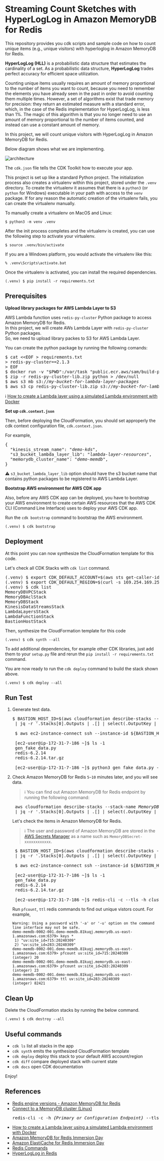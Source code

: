 
# Streaming Count Sketches with HyperLogLog in Amazon MemoryDB for Redis

This repository provides you cdk scripts and sample code on how to count unique items (e.g., unique visitors) with hyperloglog in Amazon MemoryDB for Redis.

**HyperLogLog (HLL)** is a probabilistic data structure that estimates the cardinality of a set. As a probabilistic data structure, **HyperLogLog** trades perfect accuracy for efficient space utilization.

Counting unique items usually requires an amount of memory proportional to the number of items you want to count, because you need to remember the elements you have already seen in the past in order to avoid counting them multiple times. However, a set of algorithms exist that trade memory for precision: they return an estimated measure with a standard error, which, in the case of the Redis implementation for HyperLogLog, is less than 1%. The magic of this algorithm is that you no longer need to use an amount of memory proportional to the number of items counted, and instead can use a constant amount of memory.

In this project, we will count unique visitors with HyperLogLog in Amazon MemoryDB for Redis.

Below diagram shows what we are implementing.

![architecture](./streaming-count-sketches-arch.svg)

The `cdk.json` file tells the CDK Toolkit how to execute your app.

This project is set up like a standard Python project.  The initialization
process also creates a virtualenv within this project, stored under the `.venv`
directory.  To create the virtualenv it assumes that there is a `python3`
(or `python` for Windows) executable in your path with access to the `venv`
package. If for any reason the automatic creation of the virtualenv fails,
you can create the virtualenv manually.

To manually create a virtualenv on MacOS and Linux:

```
$ python3 -m venv .venv
```

After the init process completes and the virtualenv is created, you can use the following
step to activate your virtualenv.

```
$ source .venv/bin/activate
```

If you are a Windows platform, you would activate the virtualenv like this:

```
% .venv\Scripts\activate.bat
```

Once the virtualenv is activated, you can install the required dependencies.

```
(.venv) $ pip install -r requirements.txt
```

## Prerequisites

**Upload library packages for AWS Lambda Layer to S3**

AWS Lambda function uses `redis-py-cluster` Python package to access Amazon MemoryDB for Redis.<br/>
In this project, we will create AWs Lambda Layer with `redis-py-cluster` Python packages.<br/>
So, we need to upload library packes to S3 for AWS Lambda Layer.

You can create the python package by running the following comands:

<pre>
$ cat <&ltEOF > requirements.txt
> redis-py-cluster==2.1.3
> EOF
$ docker run -v "$PWD":/var/task "public.ecr.aws/sam/build-python3.11" /bin/sh -c "pip install -r requirements.txt -t python/lib/python3.11/site-packages/; exit"
$ zip -r redis-py-cluster-lib.zip python > /dev/null
$ aws s3 mb s3://<i>my-bucket-for-lambda-layer-packages</i>
$ aws s3 cp redis-py-cluster-lib.zip s3://<i>my-bucket-for-lambda-layer-packages</i>/var/
</pre>

:information_source: [How to create a Lambda layer using a simulated Lambda environment with Docker](https://aws.amazon.com/premiumsupport/knowledge-center/lambda-layer-simulated-docker/)

**Set up `cdk.context.json`**

Then, before deploying the CloudFormation, you should set approperly the cdk context configuration file, `cdk.context.json`.

For example,
<pre>
{
  "kinesis_stream_name": "<i>demo-kds</i>",
  "s3_bucket_lambda_layer_lib": "<i>lambda-layer-resources</i>",
  "memorydb_cluster_name": "<i>demo-memdb</i>",
}
</pre>

:warning: `s3_bucket_lambda_layer_lib` option should have the s3 bucket name that contains python packages to be registered to AWS Lambda Layer.

**Bootstrap AWS environment for AWS CDK app**

Also, before any AWS CDK app can be deployed, you have to bootstrap your AWS environment to create certain AWS resources that the AWS CDK CLI (Command Line Interface) uses to deploy your AWS CDK app.

Run the `cdk bootstrap` command to bootstrap the AWS environment.

```
(.venv) $ cdk bootstrap
```

## Deployment

At this point you can now synthesize the CloudFormation template for this code.

Let's check all CDK Stacks with `cdk list` command.

<pre>
(.venv) $ export CDK_DEFAULT_ACCOUNT=$(aws sts get-caller-identity --query Account --output text)
(.venv) $ export CDK_DEFAULT_REGION=$(curl -s 169.254.169.254/latest/dynamic/instance-identity/document | jq -r .region)
(.venv) $ cdk list
MemoryDBVPCStack
MemoryDBAclStack
MemoryDBStack
KinesisDataStreamsStack
LambdaLayersStack
LambdaFunctionStack
BastionHostStack
</pre>

Then, synthesize the CloudFormation template for this code

```
(.venv) $ cdk synth --all
```

To add additional dependencies, for example other CDK libraries, just add
them to your `setup.py` file and rerun the `pip install -r requirements.txt`
command.

You are now ready to run the `cdk deploy` command to build the stack shown above.

```
(.venv) $ cdk deploy --all
```

## Run Test

1. Generate test data.
   <pre>
   $ BASTION_HOST_ID=$(aws cloudformation describe-stacks --stack-name <i>BastionHostStack</i> \
    | jq -r '.Stacks[0].Outputs | .[] | select(.OutputKey | endswith("EC2InstanceId")) |.OutputValue')

    $ aws ec2-instance-connect ssh --instance-id ${BASTION_HOST_ID} --os-user ec2-user

    [ec2-user@ip-172-31-7-186 ~]$ ls -1
    gen_fake_data.py
    redis-6.2.14
    redis-6.2.14.tar.gz

    [ec2-user@ip-172-31-7-186 ~]$ python3 gen_fake_data.py --service-name kinesis --stream-name <i>your-kinesis-data-stream-name</i> --max-count 100
   </pre>

2. Check Amazon MemoryDB for Redis `5~10` minutes later, and you will see data.<br/>
   > :information_source: You can find out Amazon MemoryDB for Redis endpoint by running the following command:
   <pre>
    aws cloudformation describe-stacks --stack-name <i>MemoryDBStack</i> \
    | jq -r '.Stacks[0].Outputs | .[] | select(.OutputKey | endswith("MemoryDBClusterEndpoint")) |.OutputValue'
   </pre>

   Let's check the items in Amazon MemoryDB for Redis.<br/>
   > :information_source: The user and password of Amazon MemoryDB are stored in the [AWS Secrets Manager](https://console.aws.amazon.com/secretsmanager/listsecrets) as a name such as `MemoryDBSecret-xxxxxxxxxxxx`.
   <pre>
    $ BASTION_HOST_ID=$(aws cloudformation describe-stacks --stack-name <i>BastionHostStack</i> \
    | jq -r '.Stacks[0].Outputs | .[] | select(.OutputKey | endswith("EC2InstanceId")) |.OutputValue')

    $ aws ec2-instance-connect ssh --instance-id ${BASTION_HOST_ID} --os-user ec2-user

    [ec2-user@ip-172-31-7-186 ~]$ ls -1
    gen_fake_data.py
    redis-6.2.14
    redis-6.2.14.tar.gz

    [ec2-user@ip-172-31-7-186 ~]$ redis-cli -c --tls -h <i>clustercfg.demo-memdb.81kuqj.memorydb.us-east-1.amazonaws.com</i> -p 6379 --user <i>user-name</i> -a <i>your-password</i>
   </pre>

    Run `pfcount`, `ttl` redis commands to find out unique vistors count.
    For example,
    ```
    Warning: Using a password with '-a' or '-u' option on the command line interface may not be safe.
    demo-memdb-0002-001.demo-memdb.81kuqj.memorydb.us-east-1.amazonaws.com:6379> keys *
     1) "uv:site_id=715:20240309"
     2) "uv:site_id=283:20240309"
    demo-memdb-0002-001.demo-memdb.81kuqj.memorydb.us-east-1.amazonaws.com:6379> pfcount uv:site_id=715:20240309
    (integer) 20
    demo-memdb-0002-001.demo-memdb.81kuqj.memorydb.us-east-1.amazonaws.com:6379> pfcount uv:site_id=283:20240309
    (integer) 23
    demo-memdb-0002-001.demo-memdb.81kuqj.memorydb.us-east-1.amazonaws.com:6379> ttl uv:site_id=283:20240309
    (integer) 82421
    ```

## Clean Up

Delete the CloudFormation stacks by running the below command.

```
(.venv) $ cdk destroy --all
```

## Useful commands

 * `cdk ls`          list all stacks in the app
 * `cdk synth`       emits the synthesized CloudFormation template
 * `cdk deploy`      deploy this stack to your default AWS account/region
 * `cdk diff`        compare deployed stack with current state
 * `cdk docs`        open CDK documentation

Enjoy!

## References

 * [Redis engine versions - Amazon MemoryDB for Redis](https://docs.aws.amazon.com/memorydb/latest/devguide/engine-versions.html)
 * [Connect to a MemoryDB cluster (Linux)](https://docs.aws.amazon.com/memorydb/latest/devguide/getting-startedclusters.connecttonode.html#getting-startedclusters.connecttonode.redis.linux)
   <pre>
   redis-cli -c -h <i>{Primary or Configuration Endpoint}</i> --tls -p 6379 --user <i>{user_name}</i> -a <i>{password}</i>
   </pre>
 * [How to create a Lambda layer using a simulated Lambda environment with Docker](https://aws.amazon.com/premiumsupport/knowledge-center/lambda-layer-simulated-docker/)
 * [Amazon MemoryDB for Redis Immersion Day](https://catalog.us-east-1.prod.workshops.aws/workshops/23394eff-66dd-421a-9513-efe12b9197d0/en-US)
 * [Amazon ElastiCache for Redis Immersion Day](https://catalog.us-east-1.prod.workshops.aws/workshops/17043d97-f284-49db-b2d5-528e80546899/en-US)
 * [Redis Commands](https://redis.io/commands/)
 * [HyperLogLog in Redis](https://redis.io/docs/data-types/probabilistic/hyperloglogs/)
